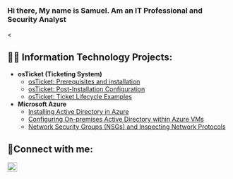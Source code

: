 ### Hi there, My name is Samuel. Am an IT Professional and Security Analyst

<<h2>👨‍💻 Information Technology Projects:</h2>

- <b>osTicket (Ticketing System)</b>
  - [osTicket: Prerequisites and installation](https://github.com/Sismahil/osticket-prereqs)
  - [osTicket: Post-Installation Configuration](https://github.com/Sismahil/post-install-config)
  - [osTicket: Ticket Lifecycle Examples](https://github.com/Sismahil/ticket-lifecycle)
- <b>Microsoft Azure</b>
  - [Installing Active Directory in Azure](https://github.com/ErnestoAPantoja/install-ad)
  - [Configuring On-premises Active Directory within Azure VMs](https://github.com/Sismahil/configure-ad)
  - [Network Security Groups (NSGs) and Inspecting Network Protocols](https://github.com/Sismahil/azure-network-protocols) 
 
<h2>🤳Connect with me:</h2>

[<img align="left" alt="Samuel | LinkedIn" width="22px" src="https://cdn.jsdelivr.net/npm/simple-icons@v3/icons/linkedin.svg" />][linkedin]

[linkedin]: https://linkedin.com/in/samuel-ismahil-26125a1b6
